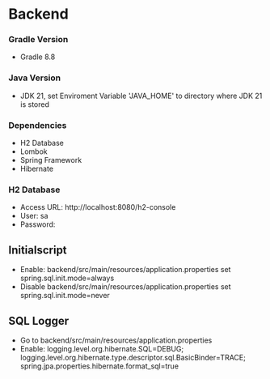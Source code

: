 # Backend

### Gradle Version
* Gradle 8.8

### Java Version 
* JDK 21, set Enviroment Variable 'JAVA_HOME' to directory where JDK 21 is stored

### Dependencies
* H2 Database
* Lombok
* Spring Framework
* Hibernate


### H2 Database
* Access URL: http://localhost:8080/h2-console
* User: sa
* Password: 


## Initialscript
* Enable: backend/src/main/resources/application.properties set spring.sql.init.mode=always
* Disable backend/src/main/resources/application.properties set spring.sql.init.mode=never


## SQL Logger
* Go to backend/src/main/resources/application.properties
* Enable: logging.level.org.hibernate.SQL=DEBUG; logging.level.org.hibernate.type.descriptor.sql.BasicBinder=TRACE; spring.jpa.properties.hibernate.format_sql=true

